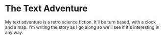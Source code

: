 The Text Adventure
==================
My text adventure is a retro science fiction. It'll be turn based, with a clock and a map. 
I'm writing the story as I go along so we'll see if it's interesting in any way. 

